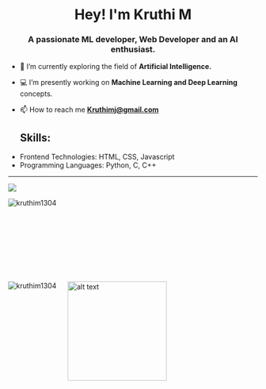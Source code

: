 <h1 align="center">Hey! I'm Kruthi M</h1>
<h3 align="center">A passionate ML developer, Web Developer and an AI enthusiast.</h3>

- 🔭 I’m currently exploring the field of **Artificial Intelligence.**

- 💻 I’m presently working on **Machine Learning and Deep Learning** concepts.

- 📫 How to reach me **Kruthimj@gmail.com**

   Skills:
  ---
 
 * Frontend Technologies: HTML, CSS, Javascript
 * Programming Languages: Python, C, C++
  ---
![](https://komarev.com/ghpvc/?username=Kruthim1304&color=blueviolet)

<img align="left" src="https://github-readme-stats.vercel.app/api?username=kruthim1304&theme=jolly&show_icons=true&locale=en" alt="kruthim1304" />

<br><br><br><br><br><br><br><br><br>

<img align="left" src="https://github-readme-stats.vercel.app/api/top-langs/?username=kruthim1304&theme=jolly" alt="kruthim1304" /><img src="https://user-images.githubusercontent.com/76477365/120953404-84003900-c76a-11eb-99ff-f9887532944e.png" style="margin-left:20px;" alt="alt text" width="200px" height="200px" >
<br>


